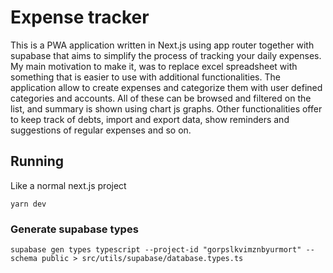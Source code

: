 # Expense tracker

This is a PWA application written in Next.js using app router together with supabase that aims to simplify the process of tracking your daily expenses. My main motivation to make it, was to replace excel spreadsheet with something that is easier to use with additional functionalities. The application allow to create expenses and categorize them with user defined categories and accounts. All of these can be browsed and filtered on the list, and summary is shown using chart js graphs. Other functionalities offer to keep track of debts, import and export data, show reminders and suggestions of regular expenses and so on.

## Running

Like a normal next.js project

```shell
yarn dev
```

### Generate supabase types

```shell
supabase gen types typescript --project-id "gorpslkvimznbyurmort" --schema public > src/utils/supabase/database.types.ts
```
